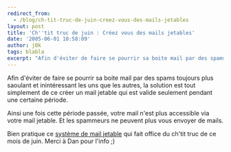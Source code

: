 ```yaml
---
redirect_from:
  - /blog/ch-tit-truc-de-juin-creez-vous-des-mails-jetables
layout: post
title: 'Ch''tit truc de juin : Créez vous des mails jetables'
date: '2005-06-01 10:58:09'
author: j0k
tags: blabla
excerpt: "Afin d'éviter de faire se pourrir sa boite mail par des spams toujours plus saoulant et inintéressant les uns que les autres, la solution est tout simplement de ce créer un mail jetable qui est valide seulement pendant une certaine période.     \nAinsi une fois cette période passée, votre mail n'est plus accessible via votre mail jetable. Et les spammeurs ne      …"
---
```


Afin d'éviter de faire se pourrir sa boite mail par des spams toujours plus saoulant et inintéressant les uns que les autres, la solution est tout simplement de ce créer un mail jetable qui est valide seulement pendant une certaine période.

Ainsi une fois cette période passée, votre mail n'est plus accessible via votre mail jetable. Et les spammeurs ne peuvent plus vous envoyer de mails.

Bien pratique ce [système de mail jetable](http://www.j0k3r.net/chtit-truc-creez-vous-un-email-jetable-28.html) qui fait office du ch'tit truc de ce mois de juin.   Merci à Dan pour l'info ;)
